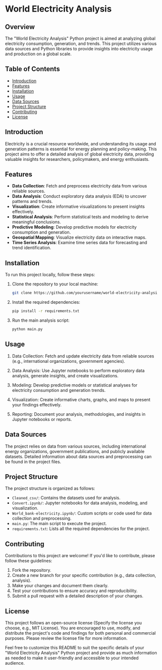 # World Electricity Analysis

## Overview

The "World Electricity Analysis" Python project is aimed at analyzing global electricity consumption, generation, and trends. This project utilizes various data sources and Python libraries to provide insights into electricity usage and production on a global scale.

## Table of Contents

- [Introduction](#introduction)
- [Features](#features)
- [Installation](#installation)
- [Usage](#usage)
- [Data Sources](#data-sources)
- [Project Structure](#project-structure)
- [Contributing](#contributing)
- [License](#license)

## Introduction

Electricity is a crucial resource worldwide, and understanding its usage and generation patterns is essential for energy planning and policy-making. This project aims to offer a detailed analysis of global electricity data, providing valuable insights for researchers, policymakers, and energy enthusiasts.

## Features

- **Data Collection**: Fetch and preprocess electricity data from various reliable sources.
- **Data Analysis**: Conduct exploratory data analysis (EDA) to uncover patterns and trends.
- **Visualization**: Create informative visualizations to present insights effectively.
- **Statistical Analysis**: Perform statistical tests and modeling to derive meaningful conclusions.
- **Predictive Modeling**: Develop predictive models for electricity consumption and generation.
- **Geospatial Mapping**: Visualize electricity data on interactive maps.
- **Time Series Analysis**: Examine time series data for forecasting and trend identification.

## Installation

To run this project locally, follow these steps:

1. Clone the repository to your local machine:

   ```bash
   git clone https://github.com/yourusername/world-electricity-analysis.git
   ```

2. Install the required dependencies:

   ```bash
   pip install -r requirements.txt
   ```

3. Run the main analysis script:

   ```bash
   python main.py
   ```

## Usage

1. Data Collection: Fetch and update electricity data from reliable sources (e.g., international organizations, government agencies).

2. Data Analysis: Use Jupyter notebooks to perform exploratory data analysis, generate insights, and create visualizations.

3. Modeling: Develop predictive models or statistical analyses for electricity consumption and generation trends.

4. Visualization: Create informative charts, graphs, and maps to present your findings effectively.

5. Reporting: Document your analysis, methodologies, and insights in Jupyter notebooks or reports.

## Data Sources

The project relies on data from various sources, including international energy organizations, government publications, and publicly available datasets. Detailed information about data sources and preprocessing can be found in the project files.

## Project Structure

The project structure is organized as follows:

- `Cleaned_csv/`: Contains the datasets used for analysis.
- `Convert.ipynb/`: Jupyter notebooks for data analysis, modeling, and visualization.
- `World_bank-electricity.ipynb/`: Custom scripts or code used for data collection and preprocessing.
- `main.py`: The main script to execute the project.
- `requirements.txt`: Lists all the required dependencies for the project.

## Contributing

Contributions to this project are welcome! If you'd like to contribute, please follow these guidelines:

1. Fork the repository.
2. Create a new branch for your specific contribution (e.g., data collection, analysis).
3. Make your changes and document them clearly.
4. Test your contributions to ensure accuracy and reproducibility.
5. Submit a pull request with a detailed description of your changes.

## License

This project follows an open-source license (Specify the license you choose, e.g., MIT License). You are encouraged to use, modify, and distribute the project's code and findings for both personal and commercial purposes. Please review the license file for more information.

Feel free to customize this README to suit the specific details of your "World Electricity Analysis" Python project and provide as much information as needed to make it user-friendly and accessible to your intended audience.
